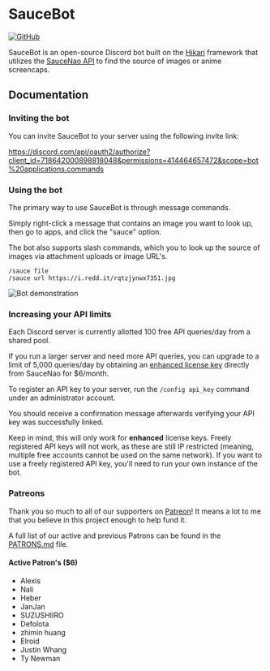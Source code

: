 # SauceBot
[![GitHub](https://img.shields.io/github/license/rainyDayDevs/discord-saucebot)](https://github.com/rainyDayDevs/discord-saucebot/blob/master/LICENSE.md)

SauceBot is an open-source Discord bot built on the [Hikari](https://github.com/hikari-py/hikari) framework that utilizes the [SauceNao API](https://saucenao.com/) to find the source of images or anime screencaps.

## Documentation
### Inviting the bot
You can invite SauceBot to your server using the following invite link:

https://discord.com/api/oauth2/authorize?client_id=718642000898818048&permissions=414464657472&scope=bot%20applications.commands

### Using the bot
The primary way to use SauceBot is through message commands.

Simply right-click a message that contains an image you want to look up, then go to apps, and click the "sauce" option.

The bot also supports slash commands, which you to look up the source of images via attachment uploads or image URL's.
```
/sauce file
/sauce url https://i.redd.it/rqtzjynwx7351.jpg
```

![Bot demonstration](https://github.com/rainyDayDevs/discord-saucebot/assets/7929996/803ebe3c-b253-4d17-b757-fdb27c02b2f5)


### Increasing your API limits
Each Discord server is currently allotted 100 free API queries/day from a shared pool.

If you run a larger server and need more API queries, you can upgrade to a limit of 5,000 queries/day by obtaining an [enhanced license key](https://saucenao.com/user.php?page=account-upgrades) directly from SauceNao for $6/month.

To register an API key to your server, run the `/config api_key` command under an administrator account.

You should receive a confirmation message afterwards verifying your API key was successfully linked.

Keep in mind, this will only work for **enhanced** license keys. Freely registered API keys will not work, as these are still IP restricted (meaning, multiple free accounts cannot be used on the same network). If you want to use a freely registered API key, you'll need to run your own instance of the bot.

### Patreons

Thank you so much to all of our supporters on [Patreon](https://www.patreon.com/saucebot)! It means a lot to me that you
believe in this project enough to help fund it.

A full list of our active and previous Patrons can be found in the [PATRONS.md](./PATRONS.md) file.

#### Active Patron's ($6)

- Alexis
- Nali
- Heber 
- JanJan 
- SUZUSHIIRO
- Defolota 
- zhimin huang
- Elroid 
- Justin Whang
- Ty Newman
